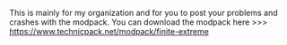 This is mainly for my organization and for you to post your problems and crashes with the modpack.
You can download the modpack here >>> https://www.technicpack.net/modpack/finite-extreme
